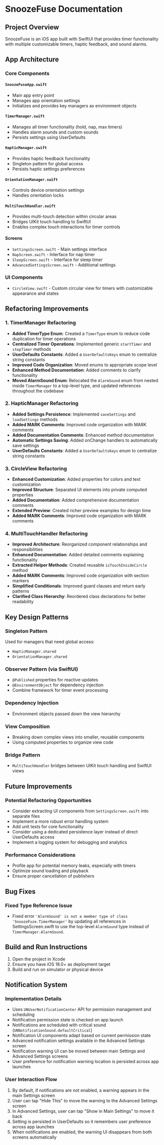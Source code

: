 # SnoozeFuse Documentation

## Project Overview
SnoozeFuse is an iOS app built with SwiftUI that provides timer functionality with multiple customizable timers, haptic feedback, and sound alarms.

## App Architecture

### Core Components

#### `SnoozeFuseApp.swift`
- Main app entry point
- Manages app orientation settings
- Initializes and provides key managers as environment objects

#### `TimerManager.swift`
- Manages all timer functionality (hold, nap, max timers)
- Handles alarm sounds and custom sounds
- Persists settings using UserDefaults

#### `HapticManager.swift`
- Provides haptic feedback functionality
- Singleton pattern for global access
- Persists haptic settings preferences

#### `OrientationManager.swift`
- Controls device orientation settings
- Handles orientation locks

#### `MultiTouchHandler.swift`
- Provides multi-touch detection within circular areas
- Bridges UIKit touch handling to SwiftUI
- Enables complex touch interactions for timer controls

#### Screens
- `SettingsScreen.swift` - Main settings interface
- `NapScreen.swift` - Interface for nap timer
- `SleepScreen.swift` - Interface for sleep timer
- `AdvancedSettingsScreen.swift` - Additional settings

### UI Components
- `CircleView.swift` - Custom circular view for timers with customizable appearance and states

## Refactoring Improvements

### 1. TimerManager Refactoring
- **Added TimerType Enum**: Created a `TimerType` enum to reduce code duplication for timer operations
- **Centralized Timer Operations**: Implemented generic `startTimer` and `stopTimer` methods
- **UserDefaults Constants**: Added a `UserDefaultsKeys` enum to centralize string constants
- **Improved Code Organization**: Moved enums to appropriate scope level
- **Enhanced Method Documentation**: Added comments to clarify functionality
- **Moved AlarmSound Enum**: Relocated the `AlarmSound` enum from nested inside `TimerManager` to a top-level type, and updated references throughout the codebase

### 2. HapticManager Refactoring
- **Added Settings Persistence**: Implemented `saveSettings` and `loadSettings` methods
- **Added MARK Comments**: Improved code organization with MARK comments
- **Added Documentation Comments**: Enhanced method documentation
- **Automatic Settings Saving**: Added onChange handlers to automatically save settings
- **UserDefaults Constants**: Added a `UserDefaultsKeys` enum to centralize string constants

### 3. CircleView Refactoring
- **Enhanced Customization**: Added properties for colors and text customization
- **Improved Structure**: Separated UI elements into private computed properties
- **Added Documentation**: Added comprehensive documentation comments
- **Extended Preview**: Created richer preview examples for design time
- **Added MARK Comments**: Improved code organization with MARK comments

### 4. MultiTouchHandler Refactoring
- **Improved Architecture**: Reorganized component relationships and responsibilities
- **Enhanced Documentation**: Added detailed comments explaining functionality
- **Extracted Helper Methods**: Created reusable `isTouchInsideCircle` method
- **Added MARK Comments**: Improved code organization with section markers
- **Simplified Conditionals**: Improved guard clauses and return early patterns
- **Clarified Class Hierarchy**: Reordered class declarations for better readability

## Key Design Patterns

### Singleton Pattern
Used for managers that need global access:
- `HapticManager.shared`
- `OrientationManager.shared`

### Observer Pattern (via SwiftUI)
- `@Published` properties for reactive updates
- `@EnvironmentObject` for dependency injection
- Combine framework for timer event processing

### Dependency Injection
- Environment objects passed down the view hierarchy

### View Composition
- Breaking down complex views into smaller, reusable components 
- Using computed properties to organize view code

### Bridge Pattern
- `MultiTouchHandler` bridges between UIKit touch handling and SwiftUI views

## Future Improvements

### Potential Refactoring Opportunities
- Consider extracting UI components from `SettingsScreen.swift` into separate files
- Implement a more robust error handling system
- Add unit tests for core functionality
- Consider using a dedicated persistence layer instead of direct UserDefaults access
- Implement a logging system for debugging and analytics

### Performance Considerations
- Profile app for potential memory leaks, especially with timers
- Optimize sound loading and playback
- Ensure proper cancellation of publishers

## Bug Fixes

### Fixed Type Reference Issue
- Fixed error `'AlarmSound' is not a member type of class 'SnoozeFuze.TimerManager'` by updating all references in SettingsScreen.swift to use the top-level `AlarmSound` type instead of `TimerManager.AlarmSound`.

## Build and Run Instructions

1. Open the project in Xcode
2. Ensure you have iOS 18.0+ as deployment target
3. Build and run on simulator or physical device 

## Notification System

### Implementation Details
- Uses `UNUserNotificationCenter` API for permission management and scheduling
- Notification permission state is checked on app launch
- Notifications are scheduled with critical sound (`UNNotificationSound.defaultCritical`)
- Notification UI components adapt based on current permission state
- Advanced notification settings available in the Advanced Settings screen
- Notification warning UI can be moved between main Settings and Advanced Settings screens
- User preference for notification warning location is persisted across app launches

### User Interaction Flow
1. By default, if notifications are not enabled, a warning appears in the main Settings screen
2. User can tap "Hide This" to move the warning to the Advanced Settings screen
3. In Advanced Settings, user can tap "Show in Main Settings" to move it back
4. Setting is persisted in UserDefaults so it remembers user preference across app launches
5. When notifications are enabled, the warning UI disappears from both screens automatically